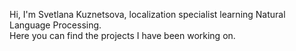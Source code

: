 Hi, I'm Svetlana Kuznetsova, localization specialist learning Natural Language Processing. \
Here you can find the projects I have been working on.
